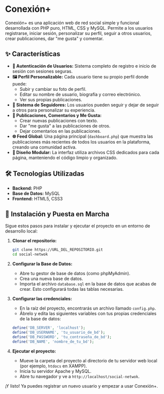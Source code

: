 # Conexión+

Conexión+ es una aplicación web de red social simple y funcional desarrollada con PHP puro, HTML, CSS y MySQL. Permite a los usuarios registrarse, iniciar sesión, personalizar su perfil, seguir a otros usuarios, crear publicaciones, dar "me gusta" y comentar.

## ✨ Características

-   **👤 Autenticación de Usuarios:** Sistema completo de registro e inicio de sesión con sesiones seguras.
-   **🖼️ Perfil Personalizable:** Cada usuario tiene su propio perfil donde puede:
    -   Subir y cambiar su foto de perfil.
    -   Editar su nombre de usuario, biografía y correo electrónico.
    -   Ver sus propias publicaciones.
-   **👥 Sistema de Seguidores:** Los usuarios pueden seguir y dejar de seguir a otros para personalizar su experiencia.
-   **📝 Publicaciones, Comentarios y Me Gusta:**
    -   Crear nuevas publicaciones con texto.
    -   Dar "me gusta" a las publicaciones de otros.
    -   Dejar comentarios en las publicaciones.
-   **🌐 Feed Global:** Una página principal (`dashboard.php`) que muestra las publicaciones más recientes de todos los usuarios en la plataforma, creando una comunidad activa.
-   **🎨 Diseño Modular:** La interfaz utiliza archivos CSS dedicados para cada página, manteniendo el código limpio y organizado.

## 🛠️ Tecnologías Utilizadas

-   **Backend:** PHP
-   **Base de Datos:** MySQL
-   **Frontend:** HTML5, CSS3

## 🚀 Instalación y Puesta en Marcha

Sigue estos pasos para instalar y ejecutar el proyecto en un entorno de desarrollo local:

1.  **Clonar el repositorio:**
    ```bash
    git clone https://URL_DEL_REPOSITORIO.git
    cd social-netwok
    ```

2.  **Configurar la Base de Datos:**
    -   Abre tu gestor de base de datos (como phpMyAdmin).
    -   Crea una nueva base de datos.
    -   Importa el archivo `database.sql` en la base de datos que acabas de crear. Esto configurará todas las tablas necesarias.

3.  **Configurar las credenciales:**
    -   En la raíz del proyecto, encontrarás un archivo llamado `config.php`.
    -   Ábrelo y edita las siguientes variables con tus propias credenciales de la base de datos:
      ```php
      define('DB_SERVER', 'localhost');
      define('DB_USERNAME', 'tu_usuario_de_bd');
      define('DB_PASSWORD', 'tu_contraseña_de_bd');
      define('DB_NAME', 'nombre_de_tu_bd');
      ```

4.  **Ejecutar el proyecto:**
    -   Mueve la carpeta del proyecto al directorio de tu servidor web local (por ejemplo, `htdocs` en XAMPP).
    -   Inicia tu servidor Apache y MySQL.
    -   Abre tu navegador y ve a `http://localhost/social-netwok`.

¡Y listo! Ya puedes registrar un nuevo usuario y empezar a usar Conexión+. 